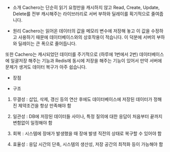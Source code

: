 
- 소개
Cachero는 단순히 읽기 요청만을 캐시하지 않고 Read, Create, Update, Delete를 전부 캐시해주는 라이브러리로
서버 부하와 딜레이를 획기적으로 줄여줍니다.

- 원리
Cachero는 읽어온 데이터의 값을 메모리 변수에 저장해 놓고 
이 값을 수정하고 사용하기 때문에 데이터베이스와의 상호작용이 적습니다.
이 덕분에 서버의 부하와 딜레이는 큰 폭으로 줄어듭니다.

또한 Cachero는 캐시되었던 데이터를 주기적으로 (하루에 1번에서 2번) 데이터베이스에 일괄저장 해주는 기능과
Redis에 동시에 저장을 해주는 기능이 있어서 만약 서버에 문제가 생겨도 데이터 복구가 아주 쉽습니다.


- 장점


- 구조 


1. 무결성 : 삽입, 삭제, 갱신 등의 연산 후에도 데이터베이스에 저장된 데이터가 정해진 제약조건을 항상 만족해야 함

2. 일관성 : DB에 저장된 데이터들 사이나, 특정 질의에 대한 응답이 처음부터 끝까지 변함없이 일정해야 함

3. 회복 : 시스템에 장애가 발생했을 때 장애 발생 직전의 상태로 복구할 수 있어야 함

5. 효율성 : 응답 시간의 단축, 시스템의 생산성, 저장 공간의 최적화 등이 가능해야 함
